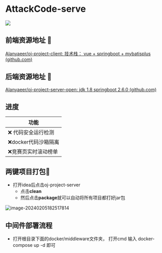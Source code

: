 # AttackCode-serve

![](https://cdn.jsdelivr.net/gh/Alanyaeer/ImgSummary@master/img/202402011453818.webp)



## 前端资源地址 :ocean:

[Alanyaeer/oj-project-client: 技术栈： vue + springboot + mybatisplus (github.com)](https://github.com/Alanyaeer/oj-project-client)

## 后端资源地址 :green_apple:

[Alanyaeer/oj-project-server-open: jdk 1.8 springboot 2.6.0 (github.com)](https://github.com/Alanyaeer/oj-project-server-open)



## 进度

| 功能                |
| ------------------- |
| ❌ 代码安全运行检测  |
| ❌docker代码沙箱隔离 |
| ❌竞赛页实时滚动榜单 |



## 两键项目打包:fallen_leaf:

* 打开idea后点击oj-project-server
  * 点击**clean** 
  * 然后点击**package**就可以自动将所有项目都打好jar包

![image-20240205182517814](https://cdn.jsdelivr.net/gh/Alanyaeer/ImgSummary@master/img/202402051825968.webp)


## 中间件部署流程
* 打开根目录下面的docker/middleware文件夹， 打开cmd 输入 docker-compose up -d 即可